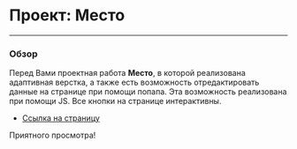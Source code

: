 # Проект: Место
------
### Обзор
Перед Вами проектная работа **Место**, в которой реализована адаптивная верстка, а также есть возможность отредактировать данные на странице при помощи попапа. Эта возможность реализована при помощи JS. Все кнопки на странице интерактивны.

* [Ссылка на страницу]()

Приятного просмотра!
